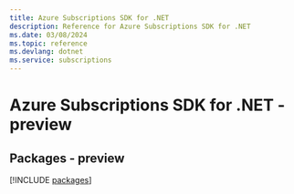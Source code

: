 ```yaml
---
title: Azure Subscriptions SDK for .NET
description: Reference for Azure Subscriptions SDK for .NET
ms.date: 03/08/2024
ms.topic: reference
ms.devlang: dotnet
ms.service: subscriptions
---
```

# Azure Subscriptions SDK for .NET - preview
## Packages - preview
[!INCLUDE [packages](subscriptions-index.md)]